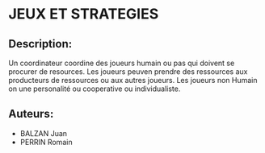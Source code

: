 # JEUX ET STRATEGIES

## Description:

Un coordinateur coordine des joueurs humain ou pas qui doivent se procurer de resources.
Les joueurs peuven prendre des ressources aux producteurs de ressources ou aux autres joueurs.
Les joueurs non Humain on une personalité ou cooperative ou individualiste.





## Auteurs:
* BALZAN Juan
* PERRIN Romain


